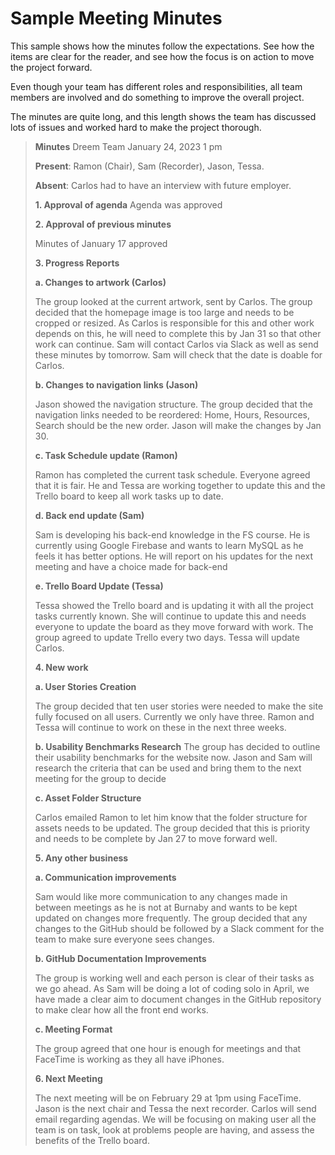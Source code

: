 # Sample Meeting Minutes

This sample shows how the minutes follow the expectations. See how the items are clear for the reader, and see how the focus is on action to move the project forward.

Even though your team has different roles and responsibilities, all team members are involved and do something to improve the overall project.

The minutes are quite long, and this length shows the team has discussed lots of issues and worked hard to make the project thorough.

> **Minutes**
> Dreem Team
> January 24, 2023 1 pm
>
> **Present**: Ramon (Chair), Sam (Recorder), Jason, Tessa.
>
> **Absent**: Carlos had to have an interview with future employer.
>
> **1. Approval of agenda**
Agenda was approved
>
> **2. Approval of previous minutes**
>
> Minutes of January 17 approved
>
> **3. Progress Reports**
>
> **a. Changes to artwork (Carlos)**
>
   > The group looked at the current artwork, sent by Carlos. The group decided that the homepage image is too large and needs to be cropped or resized. As Carlos is responsible for this and other work depends on this, he will need to complete this by Jan 31 so that other work can continue. Sam will contact Carlos via Slack as well as send these minutes by tomorrow. Sam will check that the date is doable for Carlos.
>
   > **b. Changes to navigation links (Jason)**
>
   > Jason showed the navigation structure. The group decided that the navigation links needed to be reordered: Home, Hours, Resources, Search should be the new order. Jason will make the changes by Jan 30.
>
   >**c. Task Schedule update (Ramon)**
>
   > Ramon has completed the current task schedule. Everyone agreed that it is fair. He and Tessa are working together to update this and the Trello board to keep all work tasks up to date.
>
   > **d. Back end update (Sam)**
>
   > Sam is developing his back-end knowledge in the FS course. He is currently using Google Firebase and wants to learn MySQL as he feels it has better options. He will report on his updates for the next meeting and have a choice made for back-end
>
   > **e. Trello Board Update (Tessa)**
>
   > Tessa showed the Trello board and is updating it with all the project tasks currently known. She will continue to update this and needs everyone to update the board as they move forward with work. The group agreed to update Trello every two days. Tessa will update Carlos.
>
>**4. New work**
>
> **a. User Stories Creation**
>
> The group decided that ten user stories were needed to make the site fully focused on all users. Currently we only have three. Ramon and Tessa will continue to work on these in the next three weeks.
>
> **b. Usability Benchmarks Research**
    The group has decided to outline their usability benchmarks for the website now. Jason and Sam will research the criteria that can be used and bring them to the next meeting for the group to decide
>
> **c. Asset Folder Structure**
>
> Carlos emailed Ramon to let him know that the folder structure for assets needs to be updated. The group decided that this is priority and needs to be complete by Jan 27 to move forward well.
>
> **5. Any other business**
>
> **a. Communication improvements**
>
> Sam would like more communication to any changes made in between meetings as he is not at Burnaby and wants to be kept updated on changes more frequently. The group decided that any changes to the GitHub should be followed by a Slack comment for the team to make sure everyone sees changes.
>
> **b. GitHub Documentation Improvements**
>
> The group is working well and each person is clear of their tasks as we go ahead. As Sam will be doing a lot of coding solo in April, we have made a clear aim to document changes in the GitHub repository to make clear how all the front end works.
>
> **c. Meeting Format**
>
> The group agreed that one hour is enough for meetings and that FaceTime is working as they all have iPhones.
>
> **6. Next Meeting**
>
> The next meeting will be on February 29 at 1pm using FaceTime. Jason is the next chair and Tessa the next recorder. Carlos will send email regarding agendas. We will be focusing on making user all the team is on task, look at problems people are having, and assess the benefits of the Trello board.
